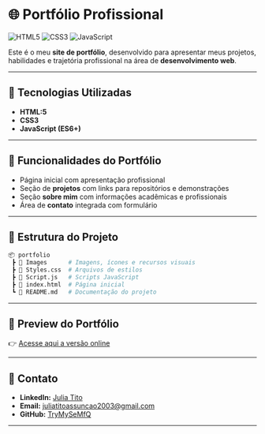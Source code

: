 # 🌐 Portfólio Profissional

![HTML5](https://img.shields.io/badge/HTML5-E34F26?style=for-the-badge&logo=html5&logoColor=white)
![CSS3](https://img.shields.io/badge/CSS3-1572B6?style=for-the-badge&logo=css3&logoColor=white)
![JavaScript](https://img.shields.io/badge/JavaScript-F7DF1E?style=for-the-badge&logo=javascript&logoColor=black)

Este é o meu **site de portfólio**, desenvolvido para apresentar meus projetos, habilidades e trajetória profissional na área de **desenvolvimento web**.

---

## 🚀 Tecnologias Utilizadas

- **HTML:5**
- **CSS3**
- **JavaScript (ES6+)**

---

## 🎨 Funcionalidades do Portfólio

- Página inicial com apresentação profissional  
- Seção de **projetos** com links para repositórios e demonstrações  
- Seção **sobre mim** com informações acadêmicas e profissionais  
- Área de **contato** integrada com formulário  

---

## 📂 Estrutura do Projeto

```bash
📦 portfolio
 ┣ 📂 Images      # Imagens, ícones e recursos visuais
 ┣ 📜 Styles.css  # Arquivos de estilos
 ┣ 📜 Script.js   # Scripts JavaScript
 ┣ 📜 index.html  # Página inicial
 ┗ 📜 README.md   # Documentação do projeto
```

---

## 📸 Preview do Portfólio

👉 [Acesse aqui a versão online](https://trymysemfq.github.io/Julia/)  

---

## 📧 Contato

- **LinkedIn:** [Julia Tito](https://www.linkedin.com/in/devjuliatito/)  
- **Email:** juliatitoassuncao2003@gmail.com  
- **GitHub:** [TryMySeMfQ](https://github.com/TryMySeMfQ)  

---


